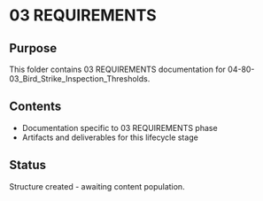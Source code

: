 # 03 REQUIREMENTS

## Purpose
This folder contains 03 REQUIREMENTS documentation for 04-80-03_Bird_Strike_Inspection_Thresholds.

## Contents
- Documentation specific to 03 REQUIREMENTS phase
- Artifacts and deliverables for this lifecycle stage

## Status
Structure created - awaiting content population.
